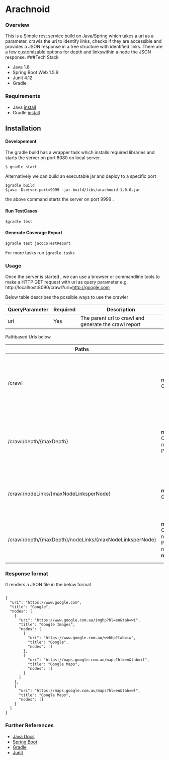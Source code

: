 # Arachnoid 
### Overview 
This is a Simple rest service build on Java/Spring which takes a uri as a parameter, crawls the uri to identify links, checks if they are accessible and provides a JSON response in a tree structure  with identified links. There are a few customizable options for depth and linkswithin a node the JSON response.
###Tech Stack 
- Java 1.8
- Spring Boot Web 1.5.9
- Junit 4.12
- Gradle 

### Requirements
 - Java  [install](http://www.oracle.com/technetwork/java/javase/downloads/jre8-downloads-2133155.html)
 - Gradle [install](https://gradle.org/install)

## Installation
#### Developement
The gradle build has a wrapper task which installs required libraries and starts the server on port 8080 on local server.

```
$ gradle start
```
Alternatively we can build an executable jar and deploy to a specific port 

```
$gradle build
$java -Dserver.port=9999 -jar build/libs/arachnoid-1.0.0.jar
```
the above command starts the server on port 9999 . 
#### Run TestCases 
```
$gradle test
```

#### Generate Coverage Report
```
$gradle test jacocoTestReport
```
For more tasks run `$gradle tasks`

### Usage
Once the server is started , we can use a browser or commandline tools to make a HTTP GET request with uri as query parameter e.g. http://localhost:8090/crawl?uri=http://google.com

Below table describes the possible ways to use the crawler

QueryParameter |Required| Description
--- | --- | --- | 
uri | Yes | The parent url to crawl and generate the crawl report |


Pathbased Urls below

Paths |Parameters| Description
--- | --- | --- |
 /crawl | **name**: uri ,**method**: QueryString|Reads the provided url parameter and generate the crawl report *with Defaults* **Depth** : 2 , **maxLinksperNode** : 5 |
/crawl/depth/{maxDepth}| **name**: uri **method**: QueryString,**name**: maxDepth ,**method**: PathParam | Reads the provided url parameter and generate the crawl report with defined *maxDepth* and **maxLinksperNode** : 5 |
/crawl/nodeLinks/{maxNodeLinksperNode}|**name**: uri ,**method**: QueryString | Reads the provided url parameter and generate the crawl report *with* **Depth** : 2 , and defined maxLinksperNode|
/crawl/depth/{maxDepth}/nodeLinks/{maxNodeLinksperNode}| **name**: uri **method**: QueryString,**name**: maxDepth **method**: PathParam, **name**: maxNodeLinksperNode **method**: PathParam | Reads the provided url query parameter and generate the crawl report with user defined depth and nodelinks |

### Response format 
It renders a JSON file in the below format 


```

{
  "uri": "https://www.google.com",
  "title": "Google",
  "nodes": [
    {
      "uri": "https://www.google.com.au/imghp?hl=en&tab=wi",
      "title": "Google Images",
      "nodes": [
        {
          "uri": "https://www.google.com.au/webhp?tab=iw",
          "title": "Google",
          "nodes": []
        },
        {
          "uri": "https://maps.google.com.au/maps?hl=en&tab=il",
          "title": "Google Maps",
          "nodes": []
        }
      ]
    },
    {
      "uri": "https://maps.google.com.au/maps?hl=en&tab=wl",
      "title": "Google Maps",
      "nodes": []
    }
  ]
}
```

### Further References
- 	[Java Docs](./doc/index.html)
- [Spring Boot](https://projects.spring.io/spring-boot/)
- [Gradle](https://gradle.org/)
- [Junit](http://junit.org/junit4/)



